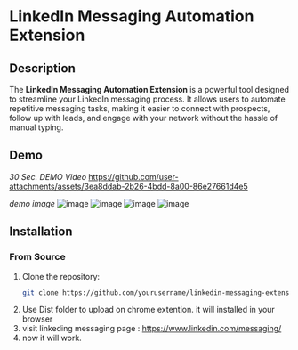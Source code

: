 # LinkedIn Messaging Automation Extension


## Description

The **LinkedIn Messaging Automation Extension** is a powerful tool designed to streamline your LinkedIn messaging process. It allows users to automate repetitive messaging tasks, making it easier to connect with prospects, follow up with leads, and engage with your network without the hassle of manual typing.



## Demo

*30 Sec. DEMO Video*
https://github.com/user-attachments/assets/3ea8ddab-2b26-4bdd-8a00-86e27661d4e5

*demo image*
![image](https://github.com/user-attachments/assets/05d65445-6267-409c-a9fe-649943c72784)
![image](https://github.com/user-attachments/assets/994e8af9-d201-4052-be61-1704ece3ed74)
![image](https://github.com/user-attachments/assets/41668f00-7641-4f4d-b784-db1c817c30a6)
![image](https://github.com/user-attachments/assets/3e20f788-a127-497f-869d-d117e1d47f8e)





## Installation

### From Source

1. Clone the repository:
   ```bash
   git clone https://github.com/yourusername/linkedin-messaging-extension.git
2. Use Dist folder to upload on chrome extention. it will installed in your browser
3. visit linkeding messaging page : https://www.linkedin.com/messaging/
4. now it will work. 
